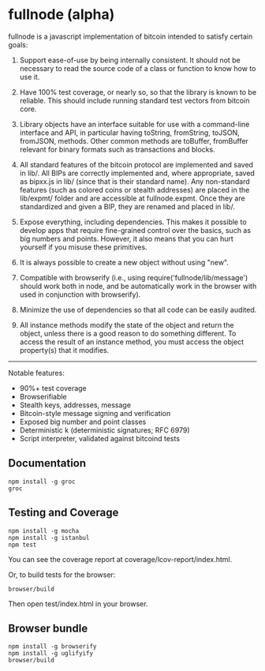 fullnode (alpha)
================

fullnode is a javascript implementation of bitcoin intended to satisfy certain
goals:

1. Support ease-of-use by being internally consistent. It should not be
necessary to read the source code of a class or function to know how to use it.

2. Have 100% test coverage, or nearly so, so that the library is known to be
reliable. This should include running standard test vectors from bitcoin core.

3. Library objects have an interface suitable for use with a command-line
interface and API, in particular having toString, fromString, toJSON, fromJSON,
methods. Other common methods are toBuffer, fromBuffer relevant for binary
formats such as transactions and blocks.

4. All standard features of the bitcoin protocol are implemented and saved in
lib/. All BIPs are correctly implemented and, where appropriate, saved as
bipxx.js in lib/ (since that is their standard name). Any non-standard features
(such as colored coins or stealth addresses) are placed in the lib/expmt/
folder and are accessible at fullnode.expmt. Once they are standardized and
given a BIP, they are renamed and placed in lib/.

5. Expose everything, including dependencies. This makes it possible to develop
apps that require fine-grained control over the basics, such as big numbers and
points. However, it also means that you can hurt yourself if you misuse these
primitives.

6. It is always possible to create a new object without using "new".

7. Compatible with browserify (i.e., using require('fullnode/lib/message')
should work both in node, and be automatically work in the browser with used in
conjunction with browserify).

8. Minimize the use of dependencies so that all code can be easily audited.

9. All instance methods modify the state of the object and return the object,
unless there is a good reason to do something different.  To access the result
of an instance method, you must access the object property(s) that it modifies.

-------------------------
Notable features:
* 90%+ test coverage
* Browserifiable
* Stealth keys, addresses, message
* Bitcoin-style message signing and verification
* Exposed big number and point classes
* Deterministic k (deterministic signatures; RFC 6979)
* Script interpreter, validated against bitcoind tests

## Documentation ##

```
npm install -g groc
groc
```

## Testing and Coverage ##

```
npm install -g mocha
npm install -g istanbul
npm test
```

You can see the coverage report at coverage/lcov-report/index.html.

Or, to build tests for the browser:

```
browser/build
```

Then open test/index.html in your browser.

## Browser bundle ##

```
npm install -g browserify
npm install -g uglifyify
browser/build
```

